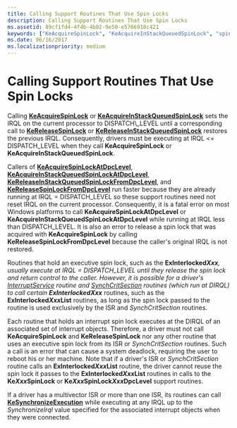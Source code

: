 ```yaml
---
title: Calling Support Routines That Use Spin Locks
description: Calling Support Routines That Use Spin Locks
ms.assetid: 89cf1fd4-4f4b-4b82-9e50-e5766918c421
keywords: ["KeAcquireSpinLock", "KeAcquireInStackQueuedSpinLock", "spin locks WDK kernel", "calling spin lock support routines WDK kernel", "executive spin locks WDK kernel", "interrupt spin locks WDK kernel", "queued spin locks WDK kernel"]
ms.date: 06/16/2017
ms.localizationpriority: medium
---
```


# Calling Support Routines That Use Spin Locks





Calling [**KeAcquireSpinLock**](https://docs.microsoft.com/windows-hardware/drivers/ddi/content/wdm/nf-wdm-keacquirespinlock) or [**KeAcquireInStackQueuedSpinLock**](https://docs.microsoft.com/previous-versions/windows/hardware/drivers/ff551899(v=vs.85)) sets the IRQL on the current processor to DISPATCH\_LEVEL until a corresponding call to [**KeReleaseSpinLock**](https://docs.microsoft.com/windows-hardware/drivers/ddi/content/wdm/nf-wdm-kereleasespinlock) or [**KeReleaseInStackQueuedSpinLock**](https://docs.microsoft.com/windows-hardware/drivers/ddi/content/wdm/nf-wdm-kereleaseinstackqueuedspinlock) restores the previous IRQL. Consequently, drivers must be executing at IRQL &lt;= DISPATCH\_LEVEL when they call **KeAcquireSpinLock** or **KeAcquireInStackQueuedSpinLock**.

Callers of [**KeAcquireSpinLockAtDpcLevel**](https://docs.microsoft.com/windows-hardware/drivers/ddi/content/wdm/nf-wdm-keacquirespinlockatdpclevel), [**KeAcquireInStackQueuedSpinLockAtDpcLevel**](https://docs.microsoft.com/previous-versions/windows/hardware/drivers/ff551908(v=vs.85)), [**KeReleaseInStackQueuedSpinLockFromDpcLevel**](https://docs.microsoft.com/windows-hardware/drivers/ddi/content/wdm/nf-wdm-kereleaseinstackqueuedspinlockfromdpclevel), and [**KeReleaseSpinLockFromDpcLevel**](https://docs.microsoft.com/windows-hardware/drivers/ddi/content/wdm/nf-wdm-kereleasespinlockfromdpclevel) run faster because they are already running at IRQL = DISPATCH\_LEVEL so these support routines need not reset IRQL on the current processor. Consequently, it is a fatal error on most Windows platforms to call **KeAcquireSpinLockAtDpcLevel** or **KeAcquireInStackQueuedSpinLockAtDpcLevel** while running at IRQL less than DISPATCH\_LEVEL. It is also an error to release a spin lock that was acquired with **KeAcquireSpinLock** by calling **KeReleaseSpinLockFromDpcLevel** because the caller's original IRQL is not restored.

Routines that hold an executive spin lock, such as the <strong>ExInterlocked*Xxx</strong><em>, usually execute at IRQL = DISPATCH\_LEVEL until they release the spin lock and return control to the caller. However, it is possible for a driver's [</em>InterruptService<em>](<https://msdn.microsoft.com/library/windows/hardware/ff547958>) routine and [</em>SynchCritSection<em>](<https://msdn.microsoft.com/library/windows/hardware/ff563928>) routines (which run at DIRQL) to call certain **ExInterlocked</em>Xxx*** routines, such as the **ExInterlocked*Xxx*List** routines, as long as the spin lock passed to the routine is used exclusively by the ISR and *SynchCritSection* routines.

Each routine that holds an interrupt spin lock executes at the DIRQL of an associated set of interrupt objects. Therefore, a driver must not call **KeAcquireSpinLock** and **KeReleaseSpinLock** nor any other routine that uses an executive spin lock from its ISR or *SynchCritSection* routines. Such a call is an error that can cause a system deadlock, requiring the user to reboot his or her machine. Note that if a driver's ISR or *SynchCritSection* routine calls an **ExInterlocked*Xxx*List** routine, the driver cannot reuse the spin lock it passes to the **ExInterlocked*Xxx*List** routines in calls to the **Ke*Xxx*SpinLock** or **Ke*Xxx*SpinLock*Xxx*DpcLevel** support routines.

If a driver has a multivector ISR or more than one ISR, its routines can call [**KeSynchronizeExecution**](https://docs.microsoft.com/windows-hardware/drivers/ddi/content/wdm/nf-wdm-kesynchronizeexecution) while executing at any IRQL up to the *SynchronizeIrql* value specified for the associated interrupt objects when they were connected.

 

 




